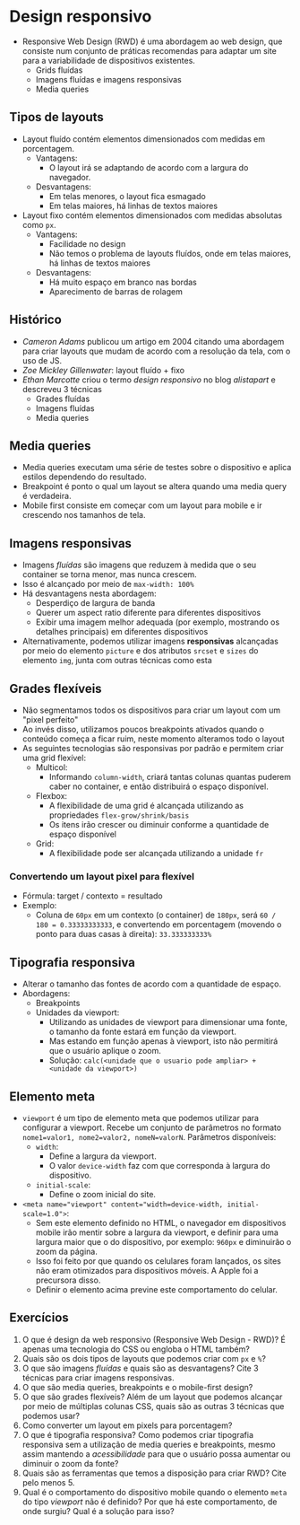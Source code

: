 # Design responsivo

- Responsive Web Design (RWD) é uma abordagem ao web design, que consiste num conjunto de práticas recomendas para adaptar um site para a variabilidade de dispositivos existentes.
  - Grids fluídas
  - Imagens fluídas e imagens responsivas
  - Media queries

## Tipos de layouts

- Layout fluído contém elementos dimensionados com medidas em porcentagem.
  - Vantagens:
    - O layout irá se adaptando de acordo com a largura do navegador.
  - Desvantagens:
    - Em telas menores, o layout fica esmagado
    - Em telas maiores, há linhas de textos maiores
- Layout fixo contém elementos dimensionados com medidas absolutas como `px`.
  - Vantagens:
    - Facilidade no design
    - Não temos o problema de layouts fluídos, onde em telas maiores, há linhas de textos maiores
  - Desvantagens:
    - Há muito espaço em branco nas bordas
    - Aparecimento de barras de rolagem

## Histórico

- *Cameron Adams* publicou um artigo em 2004 citando uma abordagem para criar layouts que mudam de acordo com a resolução da tela, com o uso de JS.
- *Zoe Mickley Gillenwater*: layout fluído + fixo
- *Ethan Marcotte* criou o termo *design responsivo* no blog *alistapart* e descreveu 3 técnicas
  - Grades fluídas
  - Imagens fluídas
  - Media queries

## Media queries

- Media queries executam uma série de testes sobre o dispositivo e aplica estilos dependendo do resultado.
- Breakpoint é ponto o qual um layout se altera quando uma media query é verdadeira.
- Mobile first consiste em começar com um layout para mobile e ir crescendo nos tamanhos de tela.

## Imagens responsivas

- Imagens *fluídas* são imagens que reduzem à medida que o seu container se torna menor, mas nunca crescem.
- Isso é alcançado por meio de `max-width: 100%`
- Há desvantagens nesta abordagem:
  - Desperdiço de largura de banda
  - Querer um aspect ratio diferente para diferentes dispositivos
  - Exibir uma imagem melhor adequada (por exemplo, mostrando os detalhes principais) em diferentes dispositivos
- Alternativamente, podemos utilizar imagens **responsivas** alcançadas por meio do elemento `picture` e dos atributos `srcset` e `sizes` do elemento `img`, junta com outras técnicas como esta

## Grades flexíveis

- Não segmentamos todos os dispositivos para criar um layout com um "pixel perfeito"
- Ao invés disso, utilizamos poucos breakpoints ativados quando o conteúdo começa a ficar ruim, neste momento alteramos todo o layout
- As seguintes tecnologias são responsivas por padrão e permitem criar uma grid flexível:
  - Multicol:
    - Informando `column-width`, criará tantas colunas quantas puderem caber no container, e então distribuirá o espaço disponível.
  - Flexbox:
    - A flexibilidade de uma grid é alcançada utilizando as propriedades `flex-grow/shrink/basis`
    - Os itens irão crescer ou diminuir conforme a quantidade de espaço disponível
  - Grid:
    - A flexibilidade pode ser alcançada utilizando a unidade `fr`

### Convertendo um layout pixel para flexível

- Fórmula: target / contexto = resultado
- Exemplo:
  - Coluna de `60px` em um contexto (o container) de `180px`, será `60 / 180 = 0.33333333333`, e convertendo em porcentagem (movendo o ponto para duas casas à direita): `33.333333333%`

## Tipografia responsiva

- Alterar o tamanho das fontes de acordo com a quantidade de espaço.
- Abordagens:
  - Breakpoints
  - Unidades da viewport:
    - Utilizando as unidades de viewport para dimensionar uma fonte, o tamanho da fonte estará em função da viewport.
    - Mas estando em função apenas à viewport, isto não permitirá que o usuário aplique o zoom.
    - Solução: `calc(<unidade que o usuario pode ampliar> + <unidade da viewport>)`

## Elemento meta

- `viewport` é um tipo de elemento meta que podemos utilizar para configurar a viewport. Recebe um conjunto de parâmetros no formato `nome1=valor1, nome2=valor2, nomeN=valorN`. Parâmetros disponíveis:
  - `width`:
    - Define a largura da viewport.
    - O valor `device-width` faz com que corresponda à largura do dispositivo.
  - `initial-scale`:
    - Define o zoom inicial do site.
- `<meta name="viewport" content="width=device-width, initial-scale=1.0">`:
  - Sem este elemento definido no HTML, o navegador em dispositivos mobile irão mentir sobre a largura da viewport, e definir para uma largura maior que o do dispositivo, por exemplo: `960px` e diminuirão o zoom da página.
  - Isso foi feito por que quando os celulares foram lançados, os sites não eram otimizados para dispositivos móveis. A Apple foi a precursora disso.
  - Definir o elemento acima previne este comportamento do celular.

## Exercícios

1. O que é design da web responsivo (Responsive Web Design - RWD)? É apenas uma tecnologia do CSS ou engloba o HTML também?
2. Quais são os dois tipos de layouts que podemos criar com `px` e `%`?
3. O que são imagens *fluídas* e quais são as desvantagens? Cite 3 técnicas para criar imagens responsivas.
4. O que são media queries, breakpoints e o mobile-first design?
5. O que são grades flexíveis? Além de um layout que podemos alcançar por meio de múltiplas colunas CSS, quais são as outras 3 técnicas que podemos usar?
6. Como converter um layout em pixels para porcentagem?
7. O que é tipografia responsiva? Como podemos criar tipografia responsiva sem a utilização de media queries e breakpoints, mesmo assim mantendo a *acessibilidade* para que o usuário possa aumentar ou diminuir o zoom da fonte?
8. Quais são as ferramentas que temos a disposição para criar RWD? Cite pelo menos 5.
9. Qual é o comportamento do dispositivo mobile quando o elemento `meta` do tipo *viewport* não é definido? Por que há este comportamento, de onde surgiu? Qual é a solução para isso?